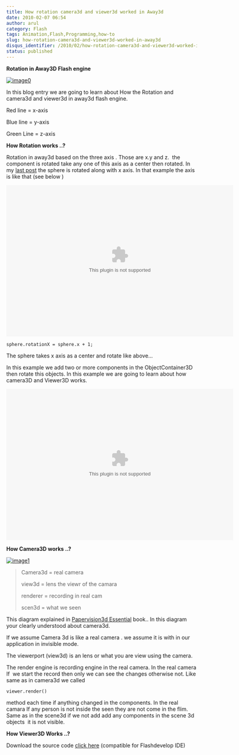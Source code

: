 ```yaml
---
title: How rotation camera3d and viewer3d worked in Away3d
date: 2010-02-07 06:54
author: arul
category: Flash
tags: Animation,Flash,Programming,how-to
slug: how-rotation-camera3d-and-viewer3d-worked-in-away3d
disqus_identifier: /2010/02/how-rotation-camera3d-and-viewer3d-worked-in-away3d.html
status: published
---
```


**Rotation in Away3D Flash engine**

[![image0](http://4.bp.blogspot.com/_X5tq9y9xv2s/S26cXkz167I/AAAAAAAAALs/45u4Luu4aRE/s400/away3d+rotation+example.jpg)](http://4.bp.blogspot.com/_X5tq9y9xv2s/S26cXkz167I/AAAAAAAAALs/45u4Luu4aRE/s1600-h/away3d+rotation+example.jpg)

In this blog entry we are going to learn about How the Rotation and
camera3d and viewer3d in away3d flash engine.

Red line = x-axis

Blue line = y-axis

Green Line = z-axis

**How Rotation works ..?**

Rotation in away3d based on the three axis . Those are x.y and z.  the
component is rotated take any one of this axis as a center then rotated.
In my [last
post](http://arulraj.net/2010/02/my-first-3d-flash-animation.html) the
sphere is rotated along with x axis. In that example the axis is like
that (see below )

<embed src="http://files.arulraj.net/code/flash/away3d/singlerotate.swf" width="600" height="400">
</embed>

``` text
sphere.rotationX = sphere.x + 1;
```

The sphere takes x axis as a center and rotate like above\...

In this example we add two or more components in the ObjectContainer3D
then rotate this objects. In this example we are going to learn about
how camera3D and Viewer3D works.

<embed src="http://files.arulraj.net/code/flash/away3d/away3drotate.swf" width="600" height="400">
</embed>

**How Camera3D works ..?**

[![image1](http://1.bp.blogspot.com/_X5tq9y9xv2s/S260xnBaV8I/AAAAAAAAAL0/sdpPCbRPy28/s400/camera3d.jpg)](http://1.bp.blogspot.com/_X5tq9y9xv2s/S260xnBaV8I/AAAAAAAAAL0/sdpPCbRPy28/s1600-h/camera3d.jpg)

> Camera3d = real camera
>
> view3d = lens the viewr of the camara
>
> renderer = recording in real cam
>
> scen3d = what we seen

This diagram explained in [Papervision3d
Essential](http://books.sharedaa.com/2010/02/papervision3d-essentials.html)
book.. In this diagram your clearly understood about camera3d.

If we assume Camera 3d is like a real camera . we assume it is with in
our application in invisible mode.

The viewerport (view3d) is an lens or what you are view using the
camera.

The render engine is recording engine in the real camera. In the real
camera If  we start the record then only we can see the changes
otherwise not. Like same as in camera3d we called

``` plain
viewer.render()
```

method each time if anything changed in the components. In the real
camara If any person is not inside the seen they are not come in the
flim. Same as in the scene3d if we not add add any components in the
scene 3d objects  it is not visible.

**How Viewer3D Works ..?**

Download the source code [click
here](http://sites.google.com/site/arulraj1985/list-of-files/Away3drotate.zip?attredirects=0&d=1)
(compatible for Flashdevelop IDE)
